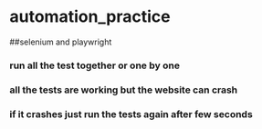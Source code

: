 # automation_practice
##selenium and playwright
### run all the test together or one by one
### all the tests are working but the website can crash
### if it crashes just run the tests again after few seconds
